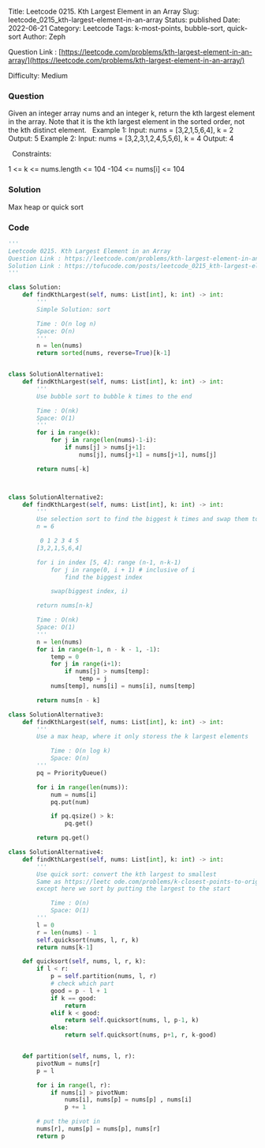 Title: Leetcode 0215. Kth Largest Element in an Array
Slug: leetcode_0215_kth-largest-element-in-an-array
Status: published
Date: 2022-06-21
Category: Leetcode
Tags: k-most-points, bubble-sort, quick-sort
Author: Zeph

Question Link : [https://leetcode.com/problems/kth-largest-element-in-an-array/](https://leetcode.com/problems/kth-largest-element-in-an-array/)

Difficulty: Medium

### Question
Given an integer array nums and an integer k, return the kth largest element in the array.
Note that it is the kth largest element in the sorted order, not the kth distinct element.
 
Example 1:
Input: nums = [3,2,1,5,6,4], k = 2
Output: 5
Example 2:
Input: nums = [3,2,3,1,2,4,5,5,6], k = 4
Output: 4

 
Constraints:

1 <= k <= nums.length <= 104
-104 <= nums[i] <= 104

### Solution

Max heap or quick sort


### Code
```python
'''
Leetcode 0215. Kth Largest Element in an Array
Question Link : https://leetcode.com/problems/kth-largest-element-in-an-array/
Solution Link : https://tofucode.com/posts/leetcode_0215_kth-largest-element-in-an-array.html
'''

class Solution:
    def findKthLargest(self, nums: List[int], k: int) -> int:
        '''
        Simple Solution: sort

        Time : O(n log n)
        Space: O(n)
        '''
        n = len(nums)
        return sorted(nums, reverse=True)[k-1]


class SolutionAlternative1:
    def findKthLargest(self, nums: List[int], k: int) -> int:
        '''
        Use bubble sort to bubble k times to the end

        Time : O(nk)
        Space: O(1)
        '''
        for i in range(k):
            for j in range(len(nums)-1-i):
                if nums[j] > nums[j+1]:
                    nums[j], nums[j+1] = nums[j+1], nums[j]

        return nums[-k]



class SolutionAlternative2:
    def findKthLargest(self, nums: List[int], k: int) -> int:
        '''
        Use selection sort to find the biggest k times and swap them to the end
        n = 6

         0 1 2 3 4 5
        [3,2,1,5,6,4]

        for i in index [5, 4]: range (n-1, n-k-1)
            for j in range(0, i + 1) # inclusive of i
                find the biggest index

            swap(biggest index, i)

        return nums[n-k]

        Time : O(nk)
        Space: O(1)
        '''
        n = len(nums)
        for i in range(n-1, n - k - 1, -1):
            temp = 0
            for j in range(i+1):
                if nums[j] > nums[temp]:
                    temp = j
            nums[temp], nums[i] = nums[i], nums[temp]

        return nums[n - k]

class SolutionAlternative3:
    def findKthLargest(self, nums: List[int], k: int) -> int:
        '''
        Use a max heap, where it only storess the k largest elements

            Time : O(n log k)
            Space: O(n)
        '''
        pq = PriorityQueue()

        for i in range(len(nums)):
            num = nums[i]
            pq.put(num)

            if pq.qsize() > k:
                pq.get()

        return pq.get()

class SolutionAlternative4:
    def findKthLargest(self, nums: List[int], k: int) -> int:
        '''
        Use quick sort: convert the kth largest to smallest
        Same as https://leetc ode.com/problems/k-closest-points-to-origin/
        except here we sort by putting the largest to the start

            Time : O(n)
            Space: O(1)
        '''
        l = 0
        r = len(nums) - 1
        self.quicksort(nums, l, r, k)
        return nums[k-1]

    def quicksort(self, nums, l, r, k):
        if l < r:
            p = self.partition(nums, l, r)
            # check which part
            good = p - l + 1
            if k == good:
                return
            elif k < good:
                return self.quicksort(nums, l, p-1, k)
            else:
                return self.quicksort(nums, p+1, r, k-good)


    def partition(self, nums, l, r):
        pivotNum = nums[r]
        p = l

        for i in range(l, r):
            if nums[i] > pivotNum:
                nums[i], nums[p] = nums[p] , nums[i]
                p += 1

        # put the pivot in
        nums[r], nums[p] = nums[p], nums[r]
        return p



```


